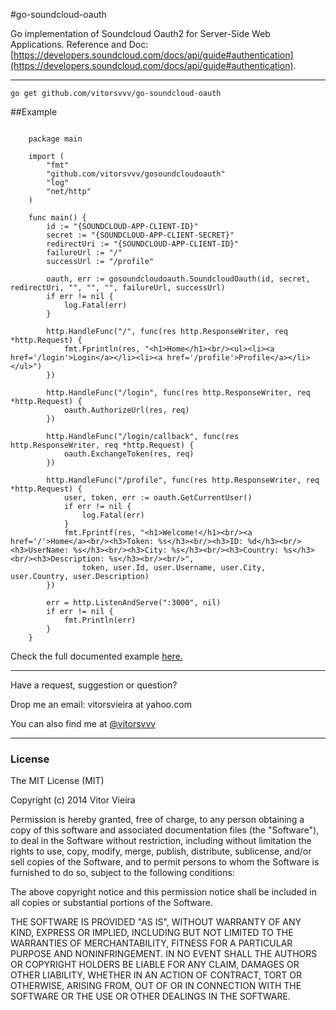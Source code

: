 #go-soundcloud-oauth


Go implementation of Soundcloud Oauth2 for Server-Side Web Applications.
Reference and Doc: [https://developers.soundcloud.com/docs/api/guide#authentication](https://developers.soundcloud.com/docs/api/guide#authentication).

-----------------------------------------------------------------------------------------------

`go get github.com/vitorsvvv/go-soundcloud-oauth`

##Example
```

    package main

    import (
        "fmt"
        "github.com/vitorsvvv/gosoundcloudoauth"
        "log"
        "net/http"
    )

    func main() {
        id := "{SOUNDCLOUD-APP-CLIENT-ID}"
        secret := "{SOUNDCLOUD-APP-CLIENT-SECRET}"
        redirectUri := "{SOUNDCLOUD-APP-CLIENT-ID}"
        failureUrl := "/"
        successUrl := "/profile"

        oauth, err := gosoundcloudoauth.SoundcloudOauth(id, secret, redirectUri, "", "", "", failureUrl, successUrl)
        if err != nil {
            log.Fatal(err)
        }

        http.HandleFunc("/", func(res http.ResponseWriter, req *http.Request) {
            fmt.Fprintln(res, "<h1>Home</h1><br/><ul><li><a href='/login'>Login</a></li><li><a href='/profile'>Profile</a></li></ul>")
        })

        http.HandleFunc("/login", func(res http.ResponseWriter, req *http.Request) {
            oauth.AuthorizeUrl(res, req)
        })

        http.HandleFunc("/login/callback", func(res http.ResponseWriter, req *http.Request) {
            oauth.ExchangeToken(res, req)
        })

        http.HandleFunc("/profile", func(res http.ResponseWriter, req *http.Request) {
            user, token, err := oauth.GetCurrentUser()
            if err != nil {
                log.Fatal(err)
            }
            fmt.Fprintf(res, "<h1>Welcome!</h1><br/><a href='/'>Home</a><br/><h3>Token: %s</h3><br/><h3>ID: %d</h3><br/><h3>UserName: %s</h3><br/><h3>City: %s</h3><br/><h3>Country: %s</h3><br/><h3>Description: %s</h3><br/><br/>",
                token, user.Id, user.Username, user.City, user.Country, user.Description)
        })

        err = http.ListenAndServe(":3000", nil)
        if err != nil {
            fmt.Println(err)
        }
    }
```

Check the full documented example [here.](https://github.com/vitorsvvv/go-soundcloud-oauth/blob/master/examples/server.go)


---


Have a request, suggestion or question?

Drop me an email: vitorsvieira at yahoo.com

You can also find me at [@vitorsvvv](https://twitter.com/vitorsvvv)


---


### License

The MIT License (MIT)

Copyright (c) 2014 Vitor Vieira

Permission is hereby granted, free of charge, to any person obtaining a copy
of this software and associated documentation files (the "Software"), to deal
in the Software without restriction, including without limitation the rights
to use, copy, modify, merge, publish, distribute, sublicense, and/or sell
copies of the Software, and to permit persons to whom the Software is
furnished to do so, subject to the following conditions:

The above copyright notice and this permission notice shall be included in all
copies or substantial portions of the Software.

THE SOFTWARE IS PROVIDED "AS IS", WITHOUT WARRANTY OF ANY KIND, EXPRESS OR
IMPLIED, INCLUDING BUT NOT LIMITED TO THE WARRANTIES OF MERCHANTABILITY,
FITNESS FOR A PARTICULAR PURPOSE AND NONINFRINGEMENT. IN NO EVENT SHALL THE
AUTHORS OR COPYRIGHT HOLDERS BE LIABLE FOR ANY CLAIM, DAMAGES OR OTHER
LIABILITY, WHETHER IN AN ACTION OF CONTRACT, TORT OR OTHERWISE, ARISING FROM,
OUT OF OR IN CONNECTION WITH THE SOFTWARE OR THE USE OR OTHER DEALINGS IN THE
SOFTWARE.